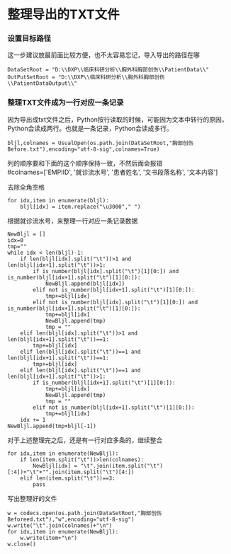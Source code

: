 整理导出的TXT文件
=================
### 设置目标路径

这一步建议放最前面比较方便，也不太容易忘记，导入导出的路径在哪<br>
```
DataSetRoot = "D:\\DXP\\临床科研分析\\胸外科胸部创伤\\PatientData\\"
OutPutSetRoot = "D:\\DXP\\临床科研分析\\胸外科胸部创伤\\PatientDataOutput\\"
```
###  整理TXT文件成为一行对应一条记录

因为导出成txt文件之后，Python按行读取的时候，可能因为文本中转行的原因，Python会读成两行。也就是一条记录，Python会读成多行。<br>
```
bljl,colnames = UsualOpen(os.path.join(DataSetRoot,"胸部创伤Before.txt"),encoding="utf-8-sig",colnames=True)
```        
列的顺序要和下面的这个顺序保持一致，不然后面会报错<br>
#colnames=['EMPIID', '就诊流水号', '患者姓名', '文书段落名称', '文本内容']

去除全角空格<br>
```
for idx,item in enumerate(bljl): 
    bljl[idx] = item.replace("\u3000"," ") 
```
根据就诊流水号，来整理一行对应一条记录数据<br>

```
NewBljl = []
idx=0
tmp=""
while idx < len(bljl)-1:
    if len(bljl[idx].split("\t"))>1 and len(bljl[idx+1].split("\t"))>1:
        if is_number(bljl[idx].split("\t")[1][0:]) and is_number(bljl[idx+1].split("\t")[1][0:]):
            NewBljl.append(bljl[idx])
        elif not is_number(bljl[idx+1].split("\t")[1][0:]):
            tmp+=bljl[idx]
        elif not is_number(bljl[idx].split("\t")[1][0:]) and is_number(bljl[idx+1].split("\t")[1][0:]):
            tmp+=bljl[idx]
            NewBljl.append(tmp)
            tmp = ""
    elif len(bljl[idx].split("\t"))>1 and len(bljl[idx+1].split("\t"))==1:
        tmp+=bljl[idx]
    elif len(bljl[idx].split("\t"))==1 and len(bljl[idx+1].split("\t"))==1:
    	tmp+=bljl[idx]
    elif len(bljl[idx].split("\t"))==1 and len(bljl[idx+1].split("\t"))>1:
        if is_number(bljl[idx+1].split("\t")[1][0:]):
            tmp+=bljl[idx]
            NewBljl.append(tmp)
            tmp = ""
        elif not is_number(bljl[idx+1].split("\t")[1][0:]):
            tmp+=bljl[idx]                
    idx += 1
NewBljl.append(tmp+bljl[-1])
```
对于上述整理完之后，还是有一行对应多条的，继续整合<br>
```
for idx,item in enumerate(NewBljl):
    if len(item.split("\t"))>len(colnames):
        NewBljl[idx] = "\t".join(item.split("\t")[:4])+"\t"+"".join(item.split("\t")[4:])
    elif len(item.split("\t"))==3:
        pass
```
写出整理好的文件<br>
```
w = codecs.open(os.path.join(DataSetRoot,"胸部创伤Beforeed.txt"),"w",encoding="utf-8-sig")
w.write("\t".join(colnames)+"\n")
for idx,item in enumerate(NewBljl):
    w.write(item+"\n")
w.close()
```
